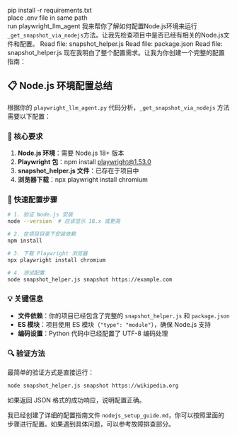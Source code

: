 pip install -r requirements.txt
<br>
place .env file in same path
<br>
run playwright_llm_agent
我来帮你了解如何配置Node.js环境来运行`_get_snapshot_via_nodejs`方法。让我先检查项目中是否已经有相关的Node.js文件和配置。
Read file: snapshot_helper.js
Read file: package.json
Read file: snapshot_helper.js
现在我明白了整个配置需求。让我为你创建一个完整的配置指南：
## 📋 Node.js 环境配置总结

根据你的 `playwright_llm_agent.py` 代码分析，`_get_snapshot_via_nodejs` 方法需要以下配置：

### 🔧 核心要求

1. **Node.js 环境**：需要 Node.js 18+ 版本
2. **Playwright 包**：npm install playwright@1.53.0
3. **snapshot_helper.js 文件**：已存在于项目中
4. **浏览器下载**：npx playwright install chromium

### 🚀 快速配置步骤

```bash
# 1. 验证 Node.js 安装
node --version  # 应该显示 18.x 或更高

# 2. 在项目目录下安装依赖
npm install

# 3. 下载 Playwright 浏览器
npx playwright install chromium

# 4. 测试配置
node snapshot_helper.js snapshot https://example.com
```

### 💡 关键信息

- **文件依赖**：你的项目已经包含了完整的 `snapshot_helper.js` 和 `package.json`
- **ES 模块**：项目使用 ES 模块（`"type": "module"`），确保 Node.js 支持
- **编码设置**：Python 代码中已经配置了 UTF-8 编码处理

### 🔍 验证方法

最简单的验证方式是直接运行：
```bash
node snapshot_helper.js snapshot https://wikipedia.org
```

如果返回 JSON 格式的成功响应，说明配置正确。

我已经创建了详细的配置指南文件 `nodejs_setup_guide.md`，你可以按照里面的步骤进行配置。如果遇到具体问题，可以参考故障排查部分。